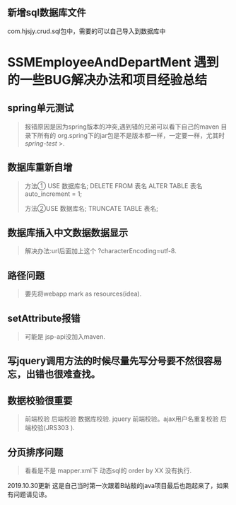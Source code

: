 ## 新增sql数据库文件 
com.hjsjy.crud.sql包中，需要的可以自己导入到数据库中
<br>
# SSMEmployeeAndDepartMent 遇到的一些BUG解决办法和项目经验总结
## spring单元测试
> 报错原因是因为spring版本的冲突,遇到错的兄弟可以看下自己的maven 目录下所有的 org.spring下的jar包是不是版本都一样，一定要一样，尤其时*spring-test* >.

## 数据库重新自增
> 方法①   USE 数据库名; DELETE FROM 表名 ALTER TABLE 表名 auto_increment = 1;
> 
> 方法②USE 数据库名; TRUNCATE TABLE 表名;

## 数据库插入中文数据数据显示
> 解决办法:url后面加上这个 ?characterEncoding=utf-8.

## 路径问题 
> 要先将webapp mark as resources(idea).

## setAttribute报错
> 可能是 jsp-api没加入maven.

## 写jquery调用方法的时候尽量先写分号要不然很容易忘，出错也很难查找。

## 数据校验很重要
> 前端校验 后端校验 数据库校验.
> jquery 前端校验。ajax用户名重复校验 后端校验(JRS303 ).

## 分页排序问题
> 看看是不是 mapper.xml下 动态sql的 order by XX 没有执行.

2019.10.30更新 这是自己当时第一次跟着B站敲的java项目最后也跑起来了，如果有问题请见谅。
